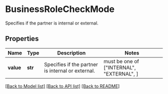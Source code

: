 # BusinessRoleCheckMode

Specifies if the partner is internal or external.

## Properties
Name | Type | Description | Notes
------------ | ------------- | ------------- | -------------
**value** | **str** | Specifies if the partner is internal or external. |  must be one of ["INTERNAL", "EXTERNAL", ]

[[Back to Model list]](../README.md#documentation-for-models) [[Back to API list]](../README.md#documentation-for-api-endpoints) [[Back to README]](../README.md)


